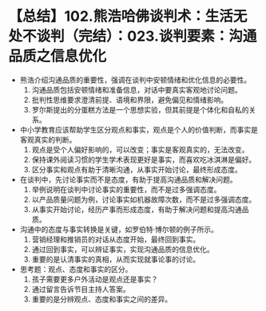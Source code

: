 # 【总结】102.熊浩哈佛谈判术：生活无处不谈判（完结）：023.谈判要素：沟通品质之信息优化

-   熊浩介绍沟通品质的重要性，强调在谈判中安顿情绪和优化信息的必要性。
    1.  沟通品质包括安顿情绪和准备信息，对话中要真实客观地讨论问题。
    2.  批判性思维要求澄清前提、语境和界限，避免偏见和情绪影响。
    3.  罗尔斯提出的分蛋糕方法是一个思想实验，但其前提是个体化和自私的关系。
-   中小学教育应该帮助学生区分观点和事实，观点是个人的价值判断，而事实是客观真实的判断。
    1.  观点是受个人偏好影响的，可以改变；事实是客观真实的，无法改变。
    2.  保持课外阅读习惯的学生学术表现更好是事实，而喜欢吃冰淇淋是偏好。
    3.  区分事实和观点有助于清晰沟通，从事实开始讨论，最终形成态度。
-   在谈判中，先讨论事实而不是态度，有助于提高沟通品质和解决问题。
    1.  举例说明在谈判中讨论事实的重要性，而不是过多强调态度。
    2.  以产品质量问题为例，讨论事实如机器故障次数，而不是过多强调态度。
    3.  从事实开始讨论，经历产事而形成态度，有助于解决问题和提高沟通品质。
-   沟通中的态度与事实转换是关键，如罗伯特·博尔顿的例子所示。
    1.  营销经理和推销员的对话从态度开始，最终回到事实。
    2.  通过回到事实，可以辨证事实，实现沟通品质的信息优化。
    3.  重要的是认清事实的真相，从而实现就事论事的讨论。
-   思考题：观点、态度和事实的区分。
    1.  孩子需要更多户外活动是观点还是事实？
    2.  通过留言告诉节目主持人答案。
    3.  重要的是分辨观点、态度和事实之间的差异。